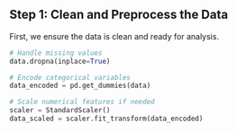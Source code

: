 ## **Step 1: Clean and Preprocess the Data**

First, we ensure the data is clean and ready for analysis.

```python
# Handle missing values
data.dropna(inplace=True)

# Encode categorical variables
data_encoded = pd.get_dummies(data)

# Scale numerical features if needed
scaler = StandardScaler()
data_scaled = scaler.fit_transform(data_encoded)


